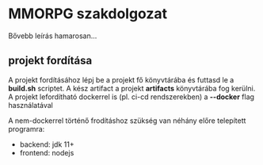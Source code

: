 # MMORPG szakdolgozat

Bővebb leírás hamarosan...

## projekt fordítása

A projekt fordításához lépj be a projekt fő könyvtárába és futtasd le a **build.sh** scriptet. A kész artifact a projekt **artifacts** könyvtárába fog kerülni. A projekt lefordítható dockerrel is (pl. ci-cd rendszerekben) a **--docker** flag használatával

A nem-dockerrel történő frodításhoz szükség van néhány előre telepített programra:
 - backend: jdk 11+
 - frontend: nodejs